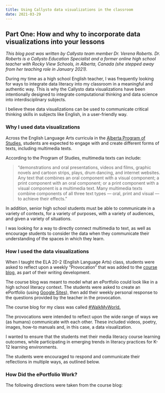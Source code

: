 ```yaml
---
title: Using Callysto data visualizations in the classroom
date: 2021-03-29
---
```

<h2>Part One: How and why to incorporate data visualizations into your lessons</h2>
<p><i><span style="font-weight: 400;">This blog post was written by Callysto team member Dr. Verena Roberts. Dr. Roberts is a Callysto Education Specialist and a former online high school teacher with Rocky View Schools, in Alberta, Canada (she stepped away from her teaching role in January 2021).</span></i></p>
<p><span style="font-weight: 400;">During my time as a high school English teacher, I was frequently looking for ways to integrate data literacy into my classroom in a meaningful and authentic way. This is why the Callysto data visualizations have been intentionally designed to integrate computational thinking and data science into interdisciplinary subjects. </span></p>
<p><span style="font-weight: 400;">I believe these data visualizations can be used to communicate critical thinking skills in subjects like English, in a user-friendly way.&nbsp;</span></p>
<h3>Why I used data visualizations</h3>
<p><span style="font-weight: 400;">Across the English Language Arts curricula in the </span><a href="https://education.alberta.ca/media/160418/ela-pos-10-12.pdf" target="_blank" rel="noopener"><span style="font-weight: 400;">Alberta Program of Studies</span></a><span style="font-weight: 400;">, students are expected to engage with and create different forms of texts, including multimedia texts.&nbsp;</span></p>
<p><span style="font-weight: 400;">According to the Program of Studies, multimedia texts can include:&nbsp;</span></p>
<blockquote><p><span style="font-weight: 400;">“demonstrations and oral presentations, videos and films, graphic novels and cartoon strips, plays, drum dancing, and internet websites. Any text that combines an oral component with a visual component; a print component with an oral component; or a print component with a visual component is a multimedia text. Many multimedia texts combine components of all three text types — oral, print and visual — to achieve their effects.”&nbsp;</span></p></blockquote>
<p><span style="font-weight: 400;">In addition, senior high school students must be able to communicate in a variety of contexts, for a variety of purposes, with a variety of audiences, and given a variety of situations.&nbsp;</span></p>
<p><span style="font-weight: 400;">I was looking for a way to directly connect multimedia to text, as well as encourage students to consider the data when they communicate their understanding of the spaces in which they learn.&nbsp;</span></p>
<h3>How I used the data visualizations</h3>
<p><span style="font-weight: 400;">When I taught the ELA 20-2 (English Language Arts) class, students were asked to reflect upon a weekly “Provocation” that was added to the </span><a href="https://sites.google.com/view/weekly-provocations-roberts-20/home" target="_blank" rel="noopener"><span style="font-weight: 400;">course blog</span></a><span style="font-weight: 400;">, as part of their writing development. </span></p>
<p><span style="font-weight: 400;">The course blog was meant to model what an ePortfolio could look like in a high school literacy context. The students were asked to create an ePortfolio (using <a href="https://sites.google.com/new" target="_blank" rel="noopener">Google Sites</a>), then add their weekly personal response to the questions provided by the teacher in the provocation.</span></p>
<p><span style="font-weight: 400;">The course blog for my class was called <a href="https://sites.google.com/view/weekly-provocations-roberts-20/home" target="_blank" rel="noopener">#WalkMyWorld.</a></span></p>
<p><span style="font-weight: 400;">The provocations were intended to reflect upon the wide range of ways we (as humans) communicate with each other. These included videos, poetry, images, how-to manuals and, in this case, a data visualization.&nbsp;</span></p>
<p><span style="font-weight: 400;">I wanted to ensure that the students met their media literacy course learning outcomes, while participating in emerging trends in literacy practices for K-12 learning environments.</span></p>
<p><span style="font-weight: 400;">The students were encouraged to respond and communicate their reflections in multiple ways, as outlined below.&nbsp;</span></p>
<h3>How Did the ePortfolio Work?</h3>
<p><span style="font-weight: 400;">The following directions were taken from the course blog:</span></p>